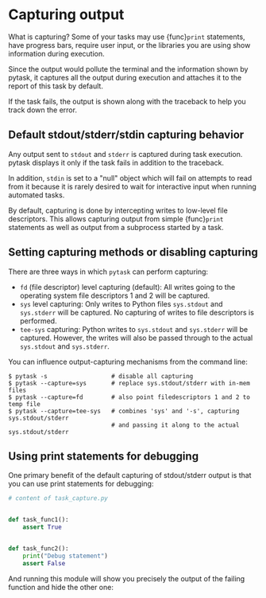 # Capturing output

What is capturing? Some of your tasks may use {func}`print` statements, have progress
bars, require user input, or the libraries you are using show information during
execution.

Since the output would pollute the terminal and the information shown by pytask, it
captures all the output during execution and attaches it to the report of this task by
default.

If the task fails, the output is shown along with the traceback to help you track down
the error.

## Default stdout/stderr/stdin capturing behavior

Any output sent to `stdout` and `stderr` is captured during task execution. pytask
displays it only if the task fails in addition to the traceback.

In addition, `stdin` is set to a "null" object which will fail on attempts to read from
it because it is rarely desired to wait for interactive input when running automated
tasks.

By default, capturing is done by intercepting writes to low-level file descriptors. This
allows capturing output from simple {func}`print` statements as well as output from a
subprocess started by a task.

## Setting capturing methods or disabling capturing

There are three ways in which `pytask` can perform capturing:

- `fd` (file descriptor) level capturing (default): All writes going to the operating
  system file descriptors 1 and 2 will be captured.
- `sys` level capturing: Only writes to Python files `sys.stdout` and `sys.stderr` will
  be captured. No capturing of writes to file descriptors is performed.
- `tee-sys` capturing: Python writes to `sys.stdout` and `sys.stderr` will be captured.
  However, the writes will also be passed through to the actual `sys.stdout` and
  `sys.stderr`.

You can influence output-capturing mechanisms from the command line:

```console
$ pytask -s                  # disable all capturing
$ pytask --capture=sys       # replace sys.stdout/stderr with in-mem files
$ pytask --capture=fd        # also point filedescriptors 1 and 2 to temp file
$ pytask --capture=tee-sys   # combines 'sys' and '-s', capturing sys.stdout/stderr
                             # and passing it along to the actual sys.stdout/stderr
```

## Using print statements for debugging

One primary benefit of the default capturing of stdout/stderr output is that you can use
print statements for debugging:

```python
# content of task_capture.py


def task_func1():
    assert True


def task_func2():
    print("Debug statement")
    assert False
```

And running this module will show you precisely the output of the failing function and
hide the other one:

```{include} ../_static/md/capture.md
```
